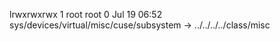 lrwxrwxrwx 1 root root 0 Jul 19 06:52 sys/devices/virtual/misc/cuse/subsystem -> ../../../../class/misc
